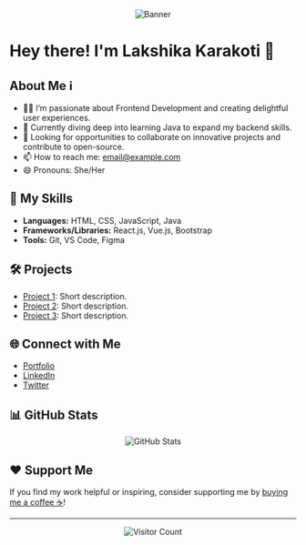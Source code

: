 <div align="center">
  <img src="https://github.com/lakshikakarakoti/lakshikakarakoti/blob/main/assets/banner.png" alt="Banner">
</div>

# Hey there! I'm Lakshika Karakoti 👋

## About Me ℹ️
- 👩‍💻 I’m passionate about Frontend Development and creating delightful user experiences.
- 🌱 Currently diving deep into learning Java to expand my backend skills.
- 💼 Looking for opportunities to collaborate on innovative projects and contribute to open-source.
- 📫 How to reach me: [email@example.com](mailto:email@example.com)
- 😄 Pronouns: She/Her

## 🚀 My Skills
- **Languages:** HTML, CSS, JavaScript, Java
- **Frameworks/Libraries:** React.js, Vue.js, Bootstrap
- **Tools:** Git, VS Code, Figma

## 🛠️ Projects
- [Project 1](link-to-project-1): Short description.
- [Project 2](link-to-project-2): Short description.
- [Project 3](link-to-project-3): Short description.

## 🌐 Connect with Me
- [Portfolio](https://www.example.com/)
- [LinkedIn](https://www.linkedin.com/in/lakshikakarakoti/)
- [Twitter](https://twitter.com/lakshikakarakoti)

## 📊 GitHub Stats
<div align="center">
  <img src="https://github-readme-stats.vercel.app/api?username=lakshikakarakoti&show_icons=true&theme=algolia" alt="GitHub Stats">
</div>

## ❤️ Support Me
If you find my work helpful or inspiring, consider supporting me by [buying me a coffee ☕](link-to-coffee)!

---

<div align="center">
  <img src="https://visitor-badge.glitch.me/badge?page_id=lakshikakarakoti.lakshikakarakoti" alt="Visitor Count">
</div>
